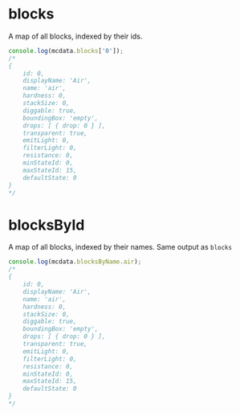# blocks

A map of all blocks,
indexed by their ids.


```js
console.log(mcdata.blocks['0']);
/*
{
    id: 0,
    displayName: 'Air',
    name: 'air',
    hardness: 0,
    stackSize: 0,
    diggable: true,
    boundingBox: 'empty',
    drops: [ { drop: 0 } ],
    transparent: true,
    emitLight: 0,
    filterLight: 0,
    resistance: 0,
    minStateId: 0,
    maxStateId: 15,
    defaultState: 0
}
*/
```

# blocksById

A map of all blocks,
indexed by their names.
Same output as `blocks`

```js
console.log(mcdata.blocksByName.air);
/*
{
    id: 0,
    displayName: 'Air',
    name: 'air',
    hardness: 0,
    stackSize: 0,
    diggable: true,
    boundingBox: 'empty',
    drops: [ { drop: 0 } ],
    transparent: true,
    emitLight: 0,
    filterLight: 0,
    resistance: 0,
    minStateId: 0,
    maxStateId: 15,
    defaultState: 0
}
*/
```
